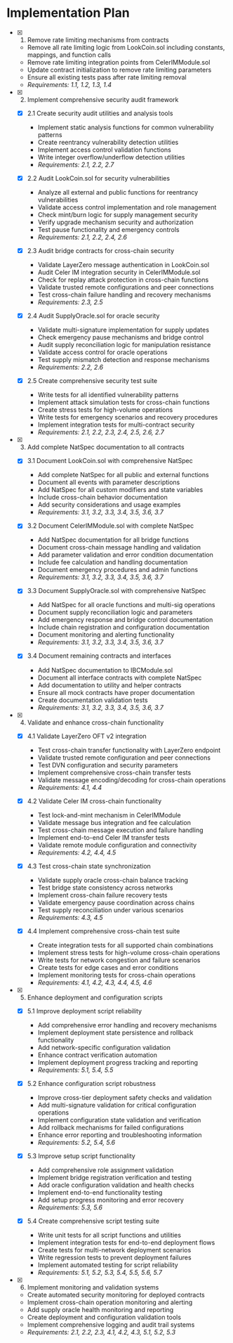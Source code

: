 # Implementation Plan

- [x] 1. Remove rate limiting mechanisms from contracts
  - Remove all rate limiting logic from LookCoin.sol including constants, mappings, and function calls
  - Remove rate limiting integration points from CelerIMModule.sol
  - Update contract initialization to remove rate limiting parameters
  - Ensure all existing tests pass after rate limiting removal
  - _Requirements: 1.1, 1.2, 1.3, 1.4_

- [x] 2. Implement comprehensive security audit framework
  - [x] 2.1 Create security audit utilities and analysis tools
    - Implement static analysis functions for common vulnerability patterns
    - Create reentrancy vulnerability detection utilities
    - Implement access control validation functions
    - Write integer overflow/underflow detection utilities
    - _Requirements: 2.1, 2.2, 2.7_

  - [x] 2.2 Audit LookCoin.sol for security vulnerabilities
    - Analyze all external and public functions for reentrancy vulnerabilities
    - Validate access control implementation and role management
    - Check mint/burn logic for supply management security
    - Verify upgrade mechanism security and authorization
    - Test pause functionality and emergency controls
    - _Requirements: 2.1, 2.2, 2.4, 2.6_

  - [x] 2.3 Audit bridge contracts for cross-chain security
    - Validate LayerZero message authentication in LookCoin.sol
    - Audit Celer IM integration security in CelerIMModule.sol
    - Check for replay attack protection in cross-chain functions
    - Validate trusted remote configurations and peer connections
    - Test cross-chain failure handling and recovery mechanisms
    - _Requirements: 2.3, 2.5_

  - [x] 2.4 Audit SupplyOracle.sol for oracle security
    - Validate multi-signature implementation for supply updates
    - Check emergency pause mechanisms and bridge control
    - Audit supply reconciliation logic for manipulation resistance
    - Validate access control for oracle operations
    - Test supply mismatch detection and response mechanisms
    - _Requirements: 2.2, 2.6_

  - [x] 2.5 Create comprehensive security test suite
    - Write tests for all identified vulnerability patterns
    - Implement attack simulation tests for cross-chain functions
    - Create stress tests for high-volume operations
    - Write tests for emergency scenarios and recovery procedures
    - Implement integration tests for multi-contract security
    - _Requirements: 2.1, 2.2, 2.3, 2.4, 2.5, 2.6, 2.7_

- [x] 3. Add complete NatSpec documentation to all contracts
  - [x] 3.1 Document LookCoin.sol with comprehensive NatSpec
    - Add complete NatSpec for all public and external functions
    - Document all events with parameter descriptions
    - Add NatSpec for all custom modifiers and state variables
    - Include cross-chain behavior documentation
    - Add security considerations and usage examples
    - _Requirements: 3.1, 3.2, 3.3, 3.4, 3.5, 3.6, 3.7_

  - [x] 3.2 Document CelerIMModule.sol with complete NatSpec
    - Add NatSpec documentation for all bridge functions
    - Document cross-chain message handling and validation
    - Add parameter validation and error condition documentation
    - Include fee calculation and handling documentation
    - Document emergency procedures and admin functions
    - _Requirements: 3.1, 3.2, 3.3, 3.4, 3.5, 3.6, 3.7_

  - [x] 3.3 Document SupplyOracle.sol with comprehensive NatSpec
    - Add NatSpec for all oracle functions and multi-sig operations
    - Document supply reconciliation logic and parameters
    - Add emergency response and bridge control documentation
    - Include chain registration and configuration documentation
    - Document monitoring and alerting functionality
    - _Requirements: 3.1, 3.2, 3.3, 3.4, 3.5, 3.6, 3.7_

  - [x] 3.4 Document remaining contracts and interfaces
    - Add NatSpec documentation to IBCModule.sol
    - Document all interface contracts with complete NatSpec
    - Add documentation to utility and helper contracts
    - Ensure all mock contracts have proper documentation
    - Create documentation validation tests
    - _Requirements: 3.1, 3.2, 3.3, 3.4, 3.5, 3.6, 3.7_

- [x] 4. Validate and enhance cross-chain functionality
  - [x] 4.1 Validate LayerZero OFT v2 integration
    - Test cross-chain transfer functionality with LayerZero endpoint
    - Validate trusted remote configuration and peer connections
    - Test DVN configuration and security parameters
    - Implement comprehensive cross-chain transfer tests
    - Validate message encoding/decoding for cross-chain operations
    - _Requirements: 4.1, 4.4_

  - [x] 4.2 Validate Celer IM cross-chain functionality
    - Test lock-and-mint mechanism in CelerIMModule
    - Validate message bus integration and fee calculation
    - Test cross-chain message execution and failure handling
    - Implement end-to-end Celer IM transfer tests
    - Validate remote module configuration and connectivity
    - _Requirements: 4.2, 4.4, 4.5_

  - [x] 4.3 Test cross-chain state synchronization
    - Validate supply oracle cross-chain balance tracking
    - Test bridge state consistency across networks
    - Implement cross-chain failure recovery tests
    - Validate emergency pause coordination across chains
    - Test supply reconciliation under various scenarios
    - _Requirements: 4.3, 4.5_

  - [x] 4.4 Implement comprehensive cross-chain test suite
    - Create integration tests for all supported chain combinations
    - Implement stress tests for high-volume cross-chain operations
    - Write tests for network congestion and failure scenarios
    - Create tests for edge cases and error conditions
    - Implement monitoring tests for cross-chain operations
    - _Requirements: 4.1, 4.2, 4.3, 4.4, 4.5, 4.6_

- [x] 5. Enhance deployment and configuration scripts
  - [x] 5.1 Improve deployment script reliability
    - Add comprehensive error handling and recovery mechanisms
    - Implement deployment state persistence and rollback functionality
    - Add network-specific configuration validation
    - Enhance contract verification automation
    - Implement deployment progress tracking and reporting
    - _Requirements: 5.1, 5.4, 5.5_

  - [x] 5.2 Enhance configuration script robustness
    - Improve cross-tier deployment safety checks and validation
    - Add multi-signature validation for critical configuration operations
    - Implement configuration state validation and verification
    - Add rollback mechanisms for failed configurations
    - Enhance error reporting and troubleshooting information
    - _Requirements: 5.2, 5.4, 5.6_

  - [x] 5.3 Improve setup script functionality
    - Add comprehensive role assignment validation
    - Implement bridge registration verification and testing
    - Add oracle configuration validation and health checks
    - Implement end-to-end functionality testing
    - Add setup progress monitoring and error recovery
    - _Requirements: 5.3, 5.6_

  - [x] 5.4 Create comprehensive script testing suite
    - Write unit tests for all script functions and utilities
    - Implement integration tests for end-to-end deployment flows
    - Create tests for multi-network deployment scenarios
    - Write regression tests to prevent deployment failures
    - Implement automated testing for script reliability
    - _Requirements: 5.1, 5.2, 5.3, 5.4, 5.5, 5.6, 5.7_

- [x] 6. Implement monitoring and validation systems
  - Create automated security monitoring for deployed contracts
  - Implement cross-chain operation monitoring and alerting
  - Add supply oracle health monitoring and reporting
  - Create deployment and configuration validation tools
  - Implement comprehensive logging and audit trail systems
  - _Requirements: 2.1, 2.2, 2.3, 4.1, 4.2, 4.3, 5.1, 5.2, 5.3_
